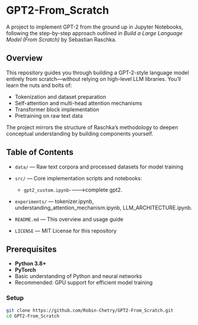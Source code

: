 # GPT2-From_Scratch

A project to implement GPT-2 from the ground up in Jupyter Notebooks, following the step-by-step approach outlined in *Build a Large Language Model (From Scratch)* by Sebastian Raschka.

## Overview

This repository guides you through building a GPT-2-style language model entirely from scratch—without relying on high-level LLM libraries. You’ll learn the nuts and bolts of:

- Tokenization and dataset preparation  
- Self-attention and multi-head attention mechanisms  
- Transformer block implementation  
- Pretraining on raw text data  

The project mirrors the structure of Raschka’s methodology to deepen conceptual understanding by building components yourself.

## Table of Contents

- `data/` — Raw text corpora and processed datasets for model training  
- `src/` — Core implementation scripts and notebooks:
  - `gpt2_custom.ipynb`---->complete gpt2. 

- `experiments/` — tokenizer.ipynb, understanding_attention_mechanism.ipynb,  LLM_ARCHITECTURE.ipynb.
- `README.md` — This overview and usage guide  
- `LICENSE` — MIT License for this repository  

## Prerequisites

- **Python 3.8+**  
- **PyTorch**  
- Basic understanding of Python and neural networks  
- Recommended: GPU support for efficient model training

### Setup

```bash
git clone https://github.com/Robin-Chetry/GPT2-From_Scratch.git
cd GPT2-From_Scratch
